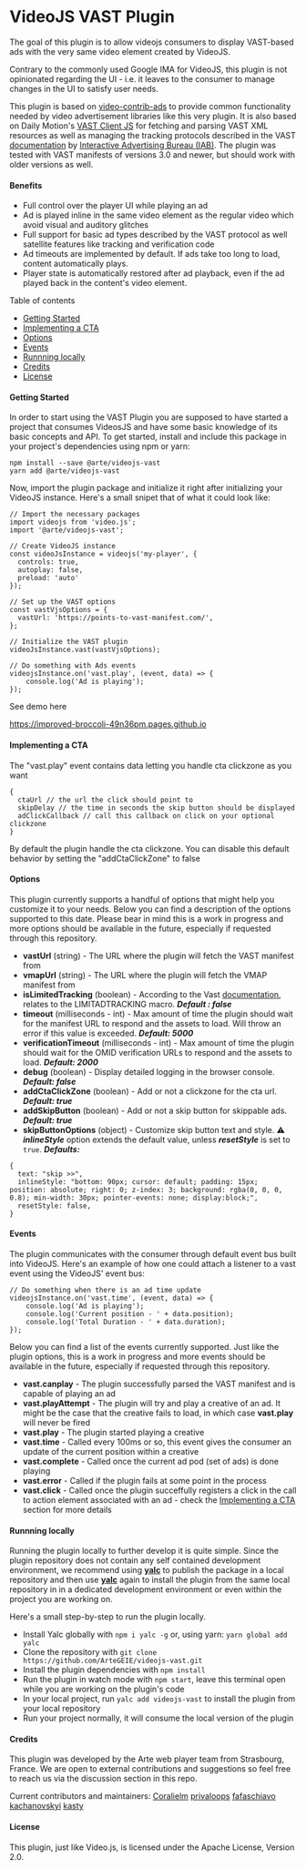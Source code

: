  VideoJS VAST Plugin
=======================

The goal of this plugin is to allow videojs consumers to display VAST-based ads with the very same video element created by VideoJS.

Contrary to the commonly used Google IMA for VideoJS, this plugin is not opinionated regarding the UI - i.e. it leaves to the consumer to manage changes in the UI to satisfy user needs.

This plugin is based on [video-contrib-ads](https://github.com/videojs/videojs-contrib-ads) to provide common functionality needed by video advertisement libraries like this very plugin. It is also based on Daily Motion's [VAST Client JS](https://github.com/dailymotion/vast-client-js) for fetching and parsing VAST XML resources as well as managing the tracking protocols described in the VAST [documentation](https://www.iab.com/guidelines/vast/) by [Interactive Advertising Bureau (IAB)](https://www.iab.com/). The plugin was tested with VAST manifests of versions 3.0 and newer, but should work with older versions as well.

#### Benefits

* Full control over the player UI while playing an ad
* Ad is played inline in the same video element as the regular video which avoid visual and auditory glitches
* Full support for basic ad types described by the VAST protocol as well satellite features like tracking and verification code
* Ad timeouts are implemented by default. If ads take too long to load, content automatically plays.
* Player state is automatically restored after ad playback, even if the ad played back in the content's video element.

Table of contents

* [Getting Started](#getting-started)
* [Implementing a CTA](#implementing-a-cta)
* [Options](#options)
* [Events](#events)
* [Runnning locally](#runnning-locally)
* [Credits](#credits)
* [License](#license)

#### Getting Started

In order to start using the VAST Plugin you are supposed to have started a project that consumes VideosJS and have some basic knowledge of its basic concepts and API. To get started, install and include this package in your project's dependencies using npm or yarn:

```
npm install --save @arte/videojs-vast
yarn add @arte/videojs-vast
```

Now, import the plugin package and initialize it right after initializing your VideoJS instance. Here's a small snipet that of what it could look like:

```
// Import the necessary packages
import videojs from 'video.js';
import '@arte/videojs-vast';

// Create VideoJS instance
const videoJsInstance = videojs('my-player', {
  controls: true,
  autoplay: false,
  preload: 'auto'
});

// Set up the VAST options
const vastVjsOptions = {
  vastUrl: 'https://points-to-vast-manifest.com/',
};

// Initialize the VAST plugin
videoJsInstance.vast(vastVjsOptions);

// Do something with Ads events
videojsInstance.on('vast.play', (event, data) => {
    console.log('Ad is playing');
});
```

See demo here

https://improved-broccoli-49n36pm.pages.github.io

#### Implementing a CTA

The "vast.play" event contains data letting you handle cta clickzone as you want
```
{
  ctaUrl // the url the click should point to
  skipDelay // the time in seconds the skip button should be displayed
  adClickCallback // call this callback on click on your optional clickzone
}
```
By default the plugin handle the cta clickzone. You can disable this default behavior by setting the "addCtaClickZone" to false

#### Options

This plugin currently supports a handful of options that might help you customize it to your needs. Below you can find a description of the options supported to this date. Please bear in mind this is a work in progress and more options should be available in the future, especially if requested through this repository.

* **vastUrl** (string) - The URL where the plugin will fetch the VAST manifest from
* **vmapUrl** (string) - The URL where the plugin will fetch the VMAP manifest from
* **isLimitedTracking** (boolean) - According to the Vast [documentation](https://interactiveadvertisingbureau.github.io/vast/vast4macros/vast4-macros-latest.html#macro-spec-limitadtracking), relates to the LIMITADTRACKING macro. ***Default : false***
* **timeout** (milliseconds - int) - Max amount of time the plugin should wait for the manifest URL to respond and the assets to load. Will throw an error if this value is exceeded. ***Default: 5000***
* **verificationTimeout** (milliseconds - int) - Max amount of time the plugin should wait for the OMID verification URLs to respond and the assets to load. ***Default: 2000***
* **debug** (boolean) - Display detailed logging in the browser console. ***Default: false***
* **addCtaClickZone** (boolean) - Add or not a clickzone for the cta url. ***Default: true***
* **addSkipButton** (boolean) - Add or not a skip button for skippable ads. ***Default: true***
* **skipButtonOptions** (object) - Customize skip button text and style. ⚠️ ***inlineStyle*** option extends the default value, unless ***resetStyle*** is set to `true`.
***Defaults:***
```
{
  text: "skip >>",
  inlineStyle: "bottom: 90px; cursor: default; padding: 15px; position: absolute; right: 0; z-index: 3; background: rgba(0, 0, 0, 0.8); min-width: 30px; pointer-events: none; display:block;",
  resetStyle: false,
}
```

#### Events

The plugin communicates with the consumer through default event bus built into VideoJS. Here's an example of how one could attach a listener to a vast event using the VideoJS' event bus:

```
// Do something when there is an ad time update
videojsInstance.on('vast.time', (event, data) => {
    console.log('Ad is playing');
    console.log('Current position - ' + data.position);
    console.log('Total Duration - ' + data.duration);
});
```

Below you can find a list of the events currently supported. Just like the plugin options, this is a work in progress and more events should be available in the future, especially if requested through this repository.

* **vast.canplay** - The plugin successfully parsed the VAST manifest and is capable of playing an ad
* **vast.playAttempt** - The plugin will try and play a creative of an ad. It might be the case that the creative fails to load, in which case **vast.play** will never be fired
* **vast.play** - The plugin started playing a creative
* **vast.time** - Called every 100ms or so, this event gives the consumer an update of the current position within a creative
* **vast.complete** - Called once the current ad pod (set of ads) is done playing
* **vast.error** - Called if the plugin fails at some point in the process
* **vast.click** - Called once the plugin succeffully registers a click in the call to action element associated with an ad - check the [Implementing a CTA](#implementing-a-cta) section for more details

#### Runnning locally

Running the plugin locally to further develop it is quite simple. Since the plugin repository does not contain any self contained development environment, we recommend using [**yalc**](https://www.npmjs.com/package/yalc) to publish the package in a local repository and then use [**yalc**](https://www.npmjs.com/package/yalc) again to install the plugin from the same local repository in in a dedicated development environment or even within the project you are working on.

Here's a small step-by-step to run the plugin locally.

* Install Yalc globally with ```npm i yalc -g``` or, using yarn: ```yarn global add yalc```
* Clone the repository with ```git clone https://github.com/ArteGEIE/videojs-vast.git```
* Install the plugin dependencies with ```npm install```
* Run the plugin in watch mode with ```npm start```, leave this terminal open while you are working on the plugin's code
* In your local project, run ```yalc add videojs-vast``` to install the plugin from your local repository
* Run your project normally, it will consume the local version of the plugin

#### Credits

This plugin was developed by the Arte web player team from Strasbourg, France. We are open to external contributions and suggestions so feel free to reach us via the discussion section in this repo.

Current contributors and maintainers:
[Coralielm](https://github.com/Coralielm)
[privaloops](https://github.com/privaloops)
[fafaschiavo](https://github.com/fafaschiavo)
[kachanovskyi](https://github.com/kachanovskyi)
[kasty](https://github.com/kasty)

#### License
This plugin, just like Video.js, is licensed under the Apache License, Version 2.0.
